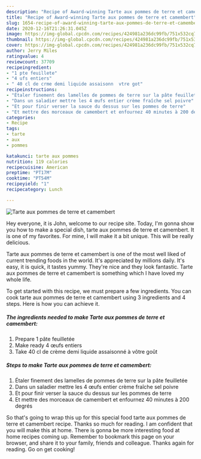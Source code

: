```yaml
---
description: "Recipe of Award-winning Tarte aux pommes de terre et camembert"
title: "Recipe of Award-winning Tarte aux pommes de terre et camembert"
slug: 1654-recipe-of-award-winning-tarte-aux-pommes-de-terre-et-camembert
date: 2020-12-16T21:26:31.045Z
image: https://img-global.cpcdn.com/recipes/424981a236dc99fb/751x532cq70/tarte-aux-pommes-de-terre-et-camembert-photo-principale-de-la-recette.jpg
thumbnail: https://img-global.cpcdn.com/recipes/424981a236dc99fb/751x532cq70/tarte-aux-pommes-de-terre-et-camembert-photo-principale-de-la-recette.jpg
cover: https://img-global.cpcdn.com/recipes/424981a236dc99fb/751x532cq70/tarte-aux-pommes-de-terre-et-camembert-photo-principale-de-la-recette.jpg
author: Jerry Miles
ratingvalue: 4
reviewcount: 37709
recipeingredient:
- "1 pte feuillete"
- "4 ufs entiers"
- " 40 cl de crme demi liquide assaisonn  vtre got"
recipeinstructions:
- "Étaler finement des lamelles de pommes de terre sur la pâte feuilletée"
- "Dans un saladier mettre les 4 œufs entier crème fraîche sel poivre"
- "Et pour finir verser la sauce du dessus sur les pommes de terre"
- "Et mettre des morceaux de camembert et enfournez 40 minutes à 200 degrés"
categories:
- Recipe
tags:
- tarte
- aux
- pommes

katakunci: tarte aux pommes 
nutrition: 119 calories
recipecuisine: American
preptime: "PT17M"
cooktime: "PT54M"
recipeyield: "1"
recipecategory: Lunch

---
```



![Tarte aux pommes de terre et camembert](https://img-global.cpcdn.com/recipes/424981a236dc99fb/751x532cq70/tarte-aux-pommes-de-terre-et-camembert-photo-principale-de-la-recette.jpg)

Hey everyone, it is John, welcome to our recipe site. Today, I'm gonna show you how to make a special dish, tarte aux pommes de terre et camembert. It is one of my favorites. For mine, I will make it a bit unique. This will be really delicious.

Tarte aux pommes de terre et camembert is one of the most well liked of current trending foods in the world. It's appreciated by millions daily. It's easy, it is quick, it tastes yummy. They're nice and they look fantastic. Tarte aux pommes de terre et camembert is something which I have loved my whole life.




To get started with this recipe, we must prepare a few ingredients. You can cook tarte aux pommes de terre et camembert using 3 ingredients and 4 steps. Here is how you can achieve it.

<!--inarticleads1-->

##### The ingredients needed to make Tarte aux pommes de terre et camembert:

1. Prepare 1 pâte feuilletée
1. Make ready 4 œufs entiers
1. Take  40 cl de crème demi liquide assaisonné à vôtre goût




<!--inarticleads2-->

##### Steps to make Tarte aux pommes de terre et camembert:

1. Étaler finement des lamelles de pommes de terre sur la pâte feuilletée
1. Dans un saladier mettre les 4 œufs entier crème fraîche sel poivre
1. Et pour finir verser la sauce du dessus sur les pommes de terre
1. Et mettre des morceaux de camembert et enfournez 40 minutes à 200 degrés




So that's going to wrap this up for this special food tarte aux pommes de terre et camembert recipe. Thanks so much for reading. I am confident that you will make this at home. There is gonna be more interesting food at home recipes coming up. Remember to bookmark this page on your browser, and share it to your family, friends and colleague. Thanks again for reading. Go on get cooking!

